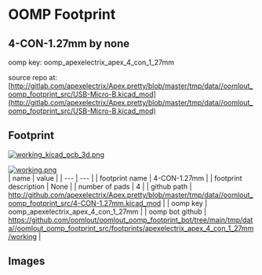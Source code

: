 # OOMP Footprint  
## 4-CON-1.27mm  by none  
  
oomp key: oomp_apexelectrix_apex_4_con_1_27mm  
  
source repo at: [http://gitlab.com/apexelectrix/Apex.pretty/blob/master/tmp/data//oomlout_oomp_footprint_src/USB-Micro-B.kicad_mod](http://gitlab.com/apexelectrix/Apex.pretty/blob/master/tmp/data//oomlout_oomp_footprint_src/USB-Micro-B.kicad_mod)  
## Footprint  
  
[![working_kicad_pcb_3d.png](working_kicad_pcb_3d_600.png)](working_kicad_pcb_3d.png)  
  
[![working.png](working_600.png)](working.png)  
| name | value | 
| --- | --- | 
| footprint name | 4-CON-1.27mm | 
| footprint description | None | 
| number of pads | 4 | 
| github path | http://github.com/apexelectrix/Apex.pretty/blob/master/tmp/data//oomlout_oomp_footprint_src/4-CON-1.27mm.kicad_mod | 
| oomp key | oomp_apexelectrix_apex_4_con_1_27mm | 
| oomp bot github | https://github.com/oomlout/oomlout_oomp_footprint_bot/tree/main/tmp/data//oomlout_oomp_footprint_src/footprints/apexelectrix_apex_4_con_1_27mm/working | 
## Images  
